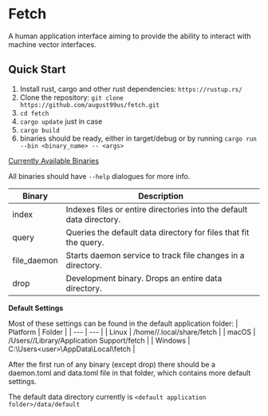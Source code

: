 # Fetch

A human application interface aiming to provide the ability to interact with machine vector interfaces.

## Quick Start

1. Install rust, cargo and other rust dependencies: `https://rustup.rs/`
2. Clone the repository: `git clone https://github.com/august99us/fetch.git`
3. `cd fetch`
4. `cargo update` just in case
5. `cargo build`
6. binaries should be ready, either in target/debug or by running `cargo run --bin <binary_name> -- <args>`

<ins>Currently Available Binaries</ins>

All binaries should have `--help` dialogues for more info.

| Binary | Description |
| --- | --- |
| index | Indexes files or entire directories into the default data directory. |
| query | Queries the default data directory for files that fit the query. |
| file_daemon | Starts daemon service to track file changes in a directory. |
| drop | Development binary. Drops an entire data directory. |

**Default Settings**

Most of these settings can be found in the default application folder:
| Platform | Folder |
| --- | --- |
| Linux | /home/<user>/.local/share/fetch |
| macOS | /Users/<user>/Library/Application Support/fetch |
| Windows | C:\Users\<user>\AppData\Local\fetch |

After the first run of any binary (except drop) there should be a daemon.toml and data.toml 
file in that folder, which contains more default settings.

The default data directory currently is `<default application folder>/data/default`